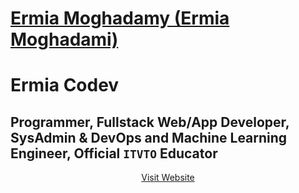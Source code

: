 # [Ermia Moghadamy (Ermia Moghadami)](https://github.com/ErmiaMoghadamy)
# Ermia Codev
## Programmer, Fullstack Web/App Developer, SysAdmin & DevOps and Machine Learning Engineer, Official `ITVTO` Educator


<div align="center">
  <a href="https://ermia-codev.is-a.dev" align="center">
    Visit Website
  </a>
</div>
